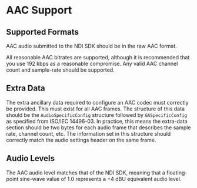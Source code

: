 # AAC Support

## Supported Formats

AAC audio submitted to the NDI SDK should be in the raw AAC format.

All reasonable AAC bitrates are supported, although it is recommended that you use 192 kbps as a reasonable compromise. Any valid AAC channel count and sample-rate should be supported.

## Extra Data

The extra ancillary data required to configure an AAC codec must correctly be provided. This must exist for all AAC frames. The structure of this data should be the `AudioSpecificConfig` structure followed by `GASpecificConfig` as specified from ISO/IEC 14496-03. In practice, this means the extra-data section should be two bytes for each audio frame that describes the sample rate, channel count, etc. The information set in this structure should correctly match the audio settings header on the same frame.

## Audio Levels

The AAC audio level matches that of the NDI SDK, meaning that a floating-point sine-wave value of 1.0 represents a +4 dBU equivalent audio level.
